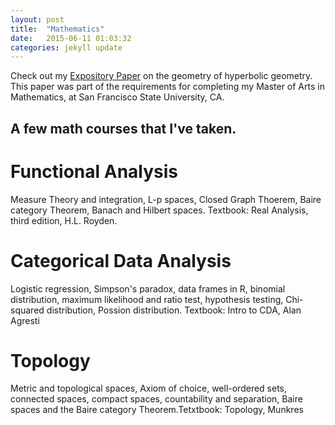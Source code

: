 ```yaml
---
layout: post
title:  "Mathematics"
date:   2015-06-11 01:03:32
categories: jekyll update
---
```


Check out my [Expository Paper]( /assets/staley_expository.pdf ) on the geometry of hyperbolic geometry. This paper was part of the requirements for completing my Master of Arts in Mathematics, at San Francisco State University, CA.

<h2> A few math courses that I've taken. </h2>

# Functional Analysis
 Measure Theory and integration, L-p spaces, Closed Graph Thoerem, Baire category Theorem, Banach and Hilbert spaces. Textbook: Real Analysis, third edition, H.L. Royden.

# Categorical Data Analysis
Logistic regression, Simpson's paradox, data frames in R, binomial distribution, maximum likelihood and ratio test, hypothesis testing, Chi-squared distribution, Possion distribution.
Textbook: Intro to CDA, Alan Agresti

# Topology
Metric and topological spaces, Axiom of choice, well-ordered sets, connected spaces, compact spaces, countability and separation, Baire spaces and the Baire category Theorem.Tetxtbook: Topology, Munkres
